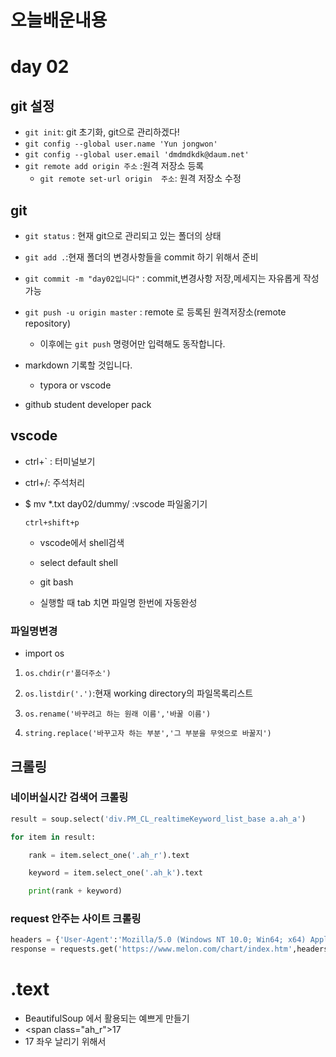 # 오늘배운내용

# day 02

## git 설정

* `git init`: git 초기화, git으로 관리하겠다!
* `git config --global user.name 'Yun jongwon'`
* `git config --global user.email 'dmdmdkdk@daum.net'`
* `git remote add origin 주소` :원격 저장소 등록
  * `git remote set-url origin  주소`: 원격 저장소 수정

## git

* `git status` : 현재 git으로 관리되고 있는 폴더의 상태
* `git add .`:현재 폴더의 변경사항들을  commit  하기 위해서 준비
* `git commit -m "day02입니다"` : commit,변경사항 저장,메세지는 자유롭게 작성가능
* `git push -u origin master` : remote 로 등록된 원격저장소(remote repository)
  * 이후에는 `git push` 명령어만 입력해도 동작합니다.



* markdown 기록할 것입니다.
  * typora or vscode

* github student developer pack



## vscode

* ctrl+` : 터미널보기

* ctrl+/: 주석처리

* $ mv *.txt day02/dummy/  :vscode 파일옮기기



  ```
  ctrl+shift+p
  ```

  - vscode에서 shell검색

  - select default shell

  - git bash

  - 실행할 때 tab 치면 파일명 한번에 자동완성




### 파일명변경

* import os

1. `os.chdir(r'폴더주소')`

2. `os.listdir('.')`:현재 working directory의 파일목록리스트

3. `os.rename('바꾸려고 하는 원래 이름','바꿀 이름')`

4. `string.replace('바꾸고자 하는 부분','그 부분을 무엇으로 바꿀지')`

## 크롤링

### 네이버실시간 검색어 크롤링

``` python
result = soup.select('div.PM_CL_realtimeKeyword_list_base a.ah_a')

for item in result:

    rank = item.select_one('.ah_r').text

    keyword = item.select_one('.ah_k').text

    print(rank + keyword)
```



### request 안주는 사이트 크롤링

```python
headers = {'User-Agent':'Mozilla/5.0 (Windows NT 10.0; Win64; x64) AppleWebKit/537.36 (KHTML, like Gecko) Chrome/71.0.3578.98 Safari/537.36'}
response = requests.get('https://www.melon.com/chart/index.htm',headers=headers).text
```



# .text

* BeautifulSoup 에서 활용되는 예쁘게 만들기
* \<span class="ah_r">17</span>
* 17 좌우 날리기 위해서





